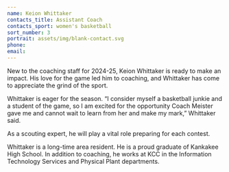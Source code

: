 ```yaml
---
name: Keion Whittaker
contacts_title: Assistant Coach
contacts_sport: women's basketball
sort_number: 3
portrait: assets/img/blank-contact.svg
phone:
email:
---
```

New to the coaching staff for 2024-25, Keion Whittaker is ready to make an impact. His love for the game led him to coaching, and Whittaker has come to appreciate the grind of the sport.

Whittaker is eager for the season. “I consider myself a basketball junkie and a student of the game, so I am excited for the opportunity Coach Meister gave me and cannot wait to learn from her and make my mark,” Whittaker said.

As a scouting expert, he will play a vital role preparing for each contest.

Whittaker is a long-time area resident. He is a proud graduate of Kankakee High School. In addition to coaching, he works at KCC in the Information Technology Services and Physical Plant departments.
